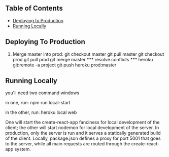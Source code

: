 ## Table of Contents

- [Deploying to Production](#deploying-to-production)
- [Running Locally](#running-locally)

## Deploying To Production

1. Merge master into prod:
git checkout master
git pull master
git checkout prod
git pull prod
git merge master
*** resolve conflicts ***
heroku git:remote -a project
git push heroku prod:master

## Running Locally
you'll need two command windows

in one, run:
npm run local-start

in the other, run:
heroku local web

One will start the create-react-app fanciness for local development of the client; the other will
start nodemon for local development of the server. In production, only the server is run and it
serves a statically generated build of the client. Locally, package.json defines a proxy for port 5001
that goes to the server, while all main requests are routed through the create-react-app system.